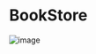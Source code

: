 # BookStore
![image](https://user-images.githubusercontent.com/81006076/152731544-60992a10-e042-45c1-ad55-261a69910c8d.png)
